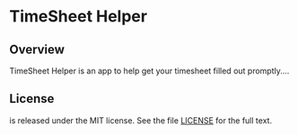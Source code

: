 TimeSheet Helper
=========================

## Overview

TimeSheet Helper is an app to help get your timesheet filled out promptly....

## License

is released under the MIT license.  See the file [LICENSE](https://raw.github.com/RallyApps/AppTemplate/master/LICENSE) for the full text.
